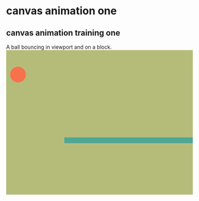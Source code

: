 # canvas animation one

## canvas animation training one

A ball bouncing in viewport and on a block.
![Screenshot](./screenshot.png)
